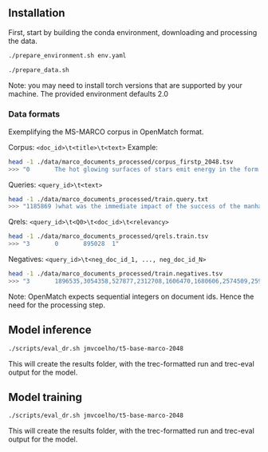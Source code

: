 
## Installation

First, start by building the conda environment, downloading and processing the data.
```bash 
./prepare_environment.sh env.yaml

./prepare_data.sh
```
Note: you may need to install torch versions that are supported by your machine. The provided environment defaults 2.0

### Data formats
Exemplifying the MS-MARCO corpus in OpenMatch format.

Corpus: ``<doc_id>\t<title>\t<text>``
Example: 
```bash 
head -1 ./data/marco_documents_processed/corpus_firstp_2048.tsv
>>> "0       The hot glowing surfaces of stars emit energy in the form of electromagnetic radiation.?        Science & Mathematics Physics The hot glowing surfaces of stars emit energy ...."
```

Queries: ``<query_id>\t<text>``
```bash 
head -1 ./data/marco_documents_processed/train.query.txt
>>> "1185869 )what was the immediate impact of the success of the manhattan project?"
```

Qrels: ``<query_id>\t<Q0>\t<doc_id>\t<relevancy>``
```bash 
head -1 ./data/marco_documents_processed/qrels.train.tsv
>>> "3       0       895028  1"
```

Negatives: ``<query_id>\t<neg_doc_id_1, ..., neg_doc_id_N>``
```bash 
head -1 ./data/marco_documents_processed/train.negatives.tsv
>>> "3       1896535,3054358,527877,2312708,1606470,1680606,2574509,2591560,712805,1678190"
```

Note: OpenMatch expects sequential integers on document ids. Hence the need for the processing step.
## Model inference

```bash
./scripts/eval_dr.sh jmvcoelho/t5-base-marco-2048
```

This will create the results folder, with the trec-formatted run and trec-eval output for the model.

## Model training

```bash
./scripts/eval_dr.sh jmvcoelho/t5-base-marco-2048
```

This will create the results folder, with the trec-formatted run and trec-eval output for the model.